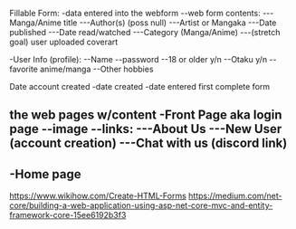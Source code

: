 Fillable Form:
-data entered into the webform
--web form contents:
---Manga/Anime title
---Author(s) (poss null)
---Artist or Mangaka
---Date published
---Date read/watched
---Category (Manga/Anime)
---(stretch goal) user uploaded coverart

-User Info (profile):
--Name
--password
--18 or older y/n
--Otaku y/n
--favorite anime/manga
--Other hobbies

Date account created
-date created
-date entered first complete form

the web pages w/content
-Front Page aka login page
--image
--links:
---About Us 
---New User (account creation)
---Chat with us (discord link)
---
-Home page
--



https://www.wikihow.com/Create-HTML-Forms
https://medium.com/net-core/building-a-web-application-using-asp-net-core-mvc-and-entity-framework-core-15ee6192b3f3
